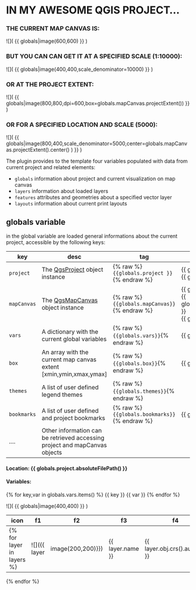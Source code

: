 # IN MY AWESOME QGIS PROJECT… 

### THE CURRENT MAP CANVAS IS:
![]( {{ globals|image(600,600) }} )

### BUT YOU CAN CAN GET IT AT A SPECIFIED SCALE (1:10000):
![]( {{ globals|image(400,400,scale_denominator=10000) }} )

### OR AT THE PROJECT EXTENT:
![]( {{ globals|image(800,800,dpi=600,box=globals.mapCanvas.projectExtent()) }} )

### OR FOR A SPECIFIED LOCATION AND SCALE (5000):
![]( {{ globals|image(800,400,scale_denominator=5000,center=globals.mapCanvas.projectExtent().center() ) }} )

The plugin provides to the template four variables populated with data from current project and related elements:
- `globals` 	information about project and current visualization on map canvas
- `layers`   	information about loaded layers
- `features`  attributes and geometries about a specified vector layer
- `layouts`   information about current print layouts



## globals variable

in the global variable are loaded general informations about the current project, accessible by the following keys:

| key         | desc                                                         | tag                                          | result                                                       |
| ----------- | ------------------------------------------------------------ | -------------------------------------------- | ------------------------------------------------------------ |
| `project`   | The [QgsProject](https://qgis.org/pyqgis/3.0/core/Project/QgsProject.html) object instance | {% raw %}`{{globals.project }}`{% endraw %}  | {{ globals.project }}<br/>{{ globals.project. }}             |
| `mapCanvas` | The [QgsMapCanvas](https://qgis.org/pyqgis/3.2/gui/Map/QgsMapCanvas.html) object instance | {% raw %}`{{globals.mapCanvas}}`{% endraw %} | {{ globals.mapCanvas }}<br />{{ globals.mapCanvas.layerCount() }}<br />{{ globals.mapCanvas.scale() }} |
| `vars`      | A dictionary with the current global variables               | {% raw %}`{{globals.vars}}`{% endraw %}      | {{ globals.vars }}                                           |
| `box`       | An array with the current map canvas extent [xmin,ymin,xmax,ymax] | {% raw %}`{{globals.box}}`{% endraw %}       | {{ globals.box}}                                             |
| `themes`    | A list of user defined legend themes                         | {% raw %}`{{globals.themes}}`{% endraw %}    |                                                              |
| `bookmarks` | A list of user defined and project bookmarks                 | {% raw %}`{{globals.bookmarks}}`{% endraw %} | {{ globals.bookmarks }}                                      |
| ....        | Other information can be retrieved accessing project and mapCanvas objects |                                              |                                                              |



#### Location: {{ globals.project.absoluteFilePath() }}
#### Variables:
{% for key,var in globals.vars.items() %} {{ key }} {{ var }}
{% endfor %}

![]( {{ globals|image(400,400) }} )


| icon                           | f1   | f2   | f3   | f4   |
| ------------------------------ | ---- | ---- | ---- | ---- |
{% for layer in layers %} | ![]({{ layer|image(200,200)}}) | {{ layer.name }} | {{ layer.obj.crs().authid() }} |{{ layer.source }}|{{ layer.type }}     |
{% endfor %}
